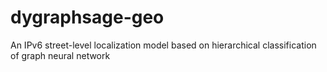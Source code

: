 # dygraphsage-geo
An IPv6 street-level localization model based on hierarchical classification of graph neural network
